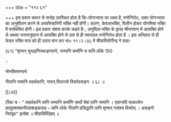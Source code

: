 +++
title = "११२ ६१"

+++
इस प्रकार कथन से सन्देह उपस्थित होता है कि-योगाभ्यास का लक्ष्य है, मनोनिरोध, उक्त योगाभ्यास का अनुशीलन करने से अव्यभिचारिणी भक्ति नहीं होगी। कारण, केवलाभक्ति, विलीन होकर योगमिश्रा भक्ति में पर्य्यवसित होगी। इस प्रकार संशय करके कहते हैं-, अनुष्ठित भक्ति के द्वारह श्रीभगवान् में आसक्ति होने से अथवा भजनानुष्ठान में आसक्ति होने से उस से ही स्वभावतः मनोनिरोध होता है । इस अभिप्राय से ही केवल भक्ति मात्र को ही उपाय मान कर भा० ११।२।३६ में श्रीकवियोगीन्द्र ने कहा- 

(६१) “शृण्वन् सुभद्राणिरथाङ्गपाणे, जन्मानि कर्माणि च यानि लोके 150 

। 

भोभक्तिसन्दर्भः 

गीतानि नामानि तदर्थकानि, गायन् विलज्जो विचरेदसङ्गः ॥ ६८ ॥ 

[[८७]]

टीका च - " तदर्थकानि तानि जम्मानि कर्माणि चार्थो येषां तानि नामानि । एतान्यपि साकल्येन ज्ञातुमशक्यानीत्याशङ्कयाह – यानि लोके गीतानि प्रसिद्धानि तानि शृण्वन् गायंश्च विचरेत् । असङ्गो निस्पृहः" इत्येषा ॥ श्रीकविर्विदेहम् ॥ 
